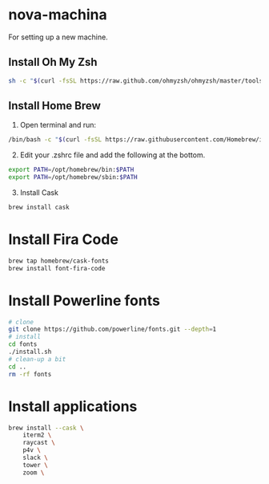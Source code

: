 # nova-machina
For setting up a new machine.

## Install Oh My Zsh
```bash
sh -c "$(curl -fsSL https://raw.github.com/ohmyzsh/ohmyzsh/master/tools/install.sh)"
```

## Install Home Brew
1. Open terminal and run: 
```bash
/bin/bash -c "$(curl -fsSL https://raw.githubusercontent.com/Homebrew/install/HEAD/install.sh)"
```
2. Edit your .zshrc file and add the following at the bottom.
```bash
export PATH=/opt/homebrew/bin:$PATH
export PATH=/opt/homebrew/sbin:$PATH
```
3. Install Cask
```bash
brew install cask
```

# Install Fira Code
```bash
brew tap homebrew/cask-fonts
brew install font-fira-code
```

# Install Powerline fonts
```bash
# clone
git clone https://github.com/powerline/fonts.git --depth=1
# install
cd fonts
./install.sh
# clean-up a bit
cd ..
rm -rf fonts
```

# Install applications
```bash
brew install --cask \
    iterm2 \
    raycast \
    p4v \
    slack \
    tower \
    zoom \
```

